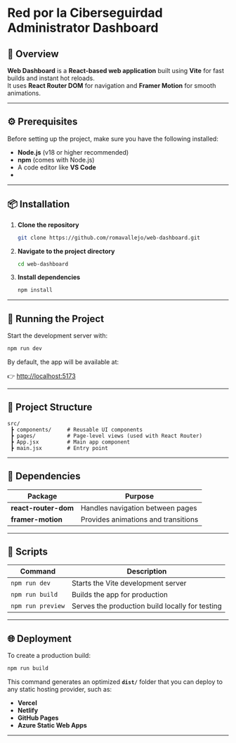 #  Red por la Ciberseguirdad Administrator Dashboard

## 🧩 Overview

**Web Dashboard** is a **React-based web application** built using **Vite** for fast builds and instant hot reloads.  
It uses **React Router DOM** for navigation and **Framer Motion** for smooth animations.

---

## ⚙️ Prerequisites

Before setting up the project, make sure you have the following installed:

- **Node.js** (v18 or higher recommended)  
- **npm** (comes with Node.js)  
- A code editor like **VS Code**
- 
---

## 📦 Installation

1. **Clone the repository**

   ```bash
   git clone https://github.com/romavallejo/web-dashboard.git
   ```

2. **Navigate to the project directory**

   ```bash
   cd web-dashboard
   ```

3. **Install dependencies**

   ```bash
   npm install
   ```

---

## 🚀 Running the Project

Start the development server with:

```bash
npm run dev
```

By default, the app will be available at:

👉 [http://localhost:5173](http://localhost:5173)

---

## 🧱 Project Structure

```
src/
 ┣ components/     # Reusable UI components
 ┣ pages/          # Page-level views (used with React Router)
 ┣ App.jsx         # Main app component
 ┣ main.jsx        # Entry point
```

---

## 🧰 Dependencies

| Package | Purpose |
|----------|----------|
| **react-router-dom** | Handles navigation between pages |
| **framer-motion** | Provides animations and transitions |

---

## 🧪 Scripts

| Command | Description |
|----------|-------------|
| `npm run dev` | Starts the Vite development server |
| `npm run build` | Builds the app for production |
| `npm run preview` | Serves the production build locally for testing |

---

## 🌐 Deployment

To create a production build:

```bash
npm run build
```

This command generates an optimized **`dist/`** folder that you can deploy to any static hosting provider, such as:

- **Vercel**
- **Netlify**
- **GitHub Pages**
- **Azure Static Web Apps**

---



